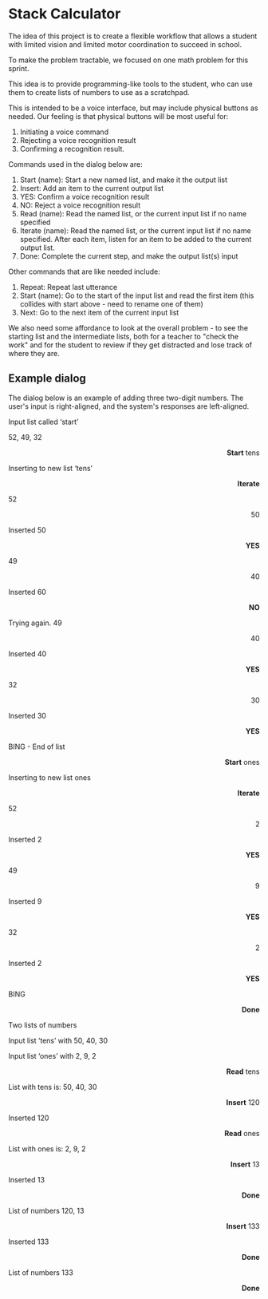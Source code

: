 # Stack Calculator

The idea of this project is to create a flexible workflow that allows a student with limited vision and limited motor coordination to succeed in school.

To make the problem tractable, we focused on one math problem for this sprint.

This idea is to provide programming-like tools to the student, who can use them to create lists of numbers to use as a scratchpad.

This is intended to be a voice interface, but may include physical buttons as needed. Our feeling is that physical buttons will be most useful for:
1. Initiating a voice command
2. Rejecting a voice recognition result
3. Confirming a recognition result.

Commands used in the dialog below are:
1. Start (name): Start a new named list, and make it the output list
2. Insert: Add an item to the current output list
3. YES: Confirm a voice recognition result
4. NO: Reject a voice recognition result
5. Read (name): Read the named list, or the current input list if no name specified
5. Iterate (name): Read the named list, or the current input list if no name specified. After each item, listen for an item to be added to the current output list.
6. Done: Complete the current step, and make the output list(s) input

Other commands that are like needed include:
1. Repeat: Repeat last utterance
2. Start (name): Go to the start of the input list and read the first item (this collides with start above - need to rename one of them)
3. Next: Go to the next item of the current input list

We also need some affordance to look at the overall problem - to see the starting list and the intermediate lists, both for a teacher to "check the work" and for the student to review if they get distracted and lose track of where they are.

## Example dialog
The dialog below is an example of adding three two-digit numbers. The user's input is right-aligned, and the system's responses are left-aligned.

Input list called ‘start’

52, 49, 32

<p align="right"> <b>Start</b> tens
  
Inserting to new list ‘tens’

<p align="right"> <b>Iterate</b>

52

<p align="right">50

Inserted 50

<p align="right"><b>YES</b>

49

<p align="right">40

Inserted 60

<p align="right"><b>NO</b>

Trying again. 49

<p align="right">40

Inserted 40

<p align="right"><b>YES</b>

32

<p align="right">30

Inserted 30

<p align="right"><b>YES</b>

BING - End of list

<p align="right"><b>Start</b> ones

Inserting to new list ones

<p align="right"><b>Iterate</b>

52

<p align="right">2

Inserted 2

<p align="right"><b>YES</b>

49

<p align="right">9

Inserted 9

<p align="right"><b>YES</b>

32

<p align="right">2

Inserted 2

<p align="right"><b>YES</b>

BING
  
<p align="right"><b>Done</b>

Two lists of numbers

Input list ‘tens’ with 50, 40, 30

Input list ‘ones’ with 2, 9, 2

<p align="right"><b>Read</b> tens

List with tens is: 50, 40, 30

<p align="right"><b>Insert</b> 120

Inserted 120

<p align="right"><b>Read</b> ones

List with ones is: 2, 9, 2

<p align="right"><b>Insert</b> 13

Inserted 13

<p align="right"><b>Done</b>

List of numbers 120, 13

<p align="right"><b>Insert</b> 133

Inserted 133

<p align="right"><b>Done</b>

List of numbers 133

<p align="right"><b>Done</b>
